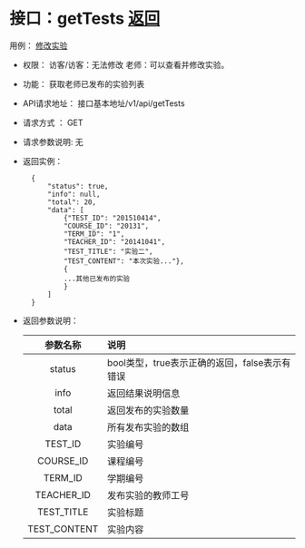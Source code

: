 ﻿<!-- markdownlint-disable MD033-->
<!-- 禁止MD033类型的警告 https://www.npmjs.com/package/markdownlint -->

# 接口：getTests  [返回](../README.md)
用例： [修改实验](../用例/学生列表.md)

- 权限：
    访客/访客：无法修改
    老师：可以查看并修改实验。

- 功能：
    获取老师已发布的实验列表

- API请求地址：
   接口基本地址/v1/api/getTests

- 请求方式 ：
    GET

- 请求参数说明:
    无

- 返回实例：

        {
            "status": true,
            "info": null,
            "total": 20,
            "data": [
                {"TEST_ID": "201510414",
                "COURSE_ID": "20131",
                "TERM_ID": "1",
                "TEACHER_ID": "20141041",
                "TEST_TITLE": "实验二",
                "TEST_CONTENT": "本次实验..."},
                {
                ...其他已发布的实验
                }
            ]
        }

- 返回参数说明：

  |参数名称|说明|
  |:---------:|:--------------------------------------------------------|
  |status|bool类型，true表示正确的返回，false表示有错误|
  |info|返回结果说明信息|
  |total|返回发布的实验数量|
  |data|所有发布实验的数组|
  |TEST_ID|实验编号|
  |COURSE_ID|课程编号|
  |TERM_ID|学期编号|
  |TEACHER_ID|发布实验的教师工号|
  |TEST_TITLE|实验标题|
  |TEST_CONTENT|实验内容|
